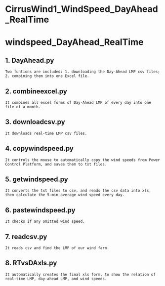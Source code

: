 # CirrusWind1_WindSpeed_DayAhead_RealTime

# windspeed_DayAhead_RealTime

## 1. DayAhead.py

	Two funtions are included: 1. downloading the Day-Ahead LMP csv files; 2. combining them into one Excel file.

## 2. combineexcel.py
	It combines all excel forms of Day-Ahead LMP of every day into one file of a month.

## 3. downloadcsv.py
	It downloads real-time LMP csv files. 

## 4. copywindspeed.py
	It controls the mouse to automatically copy the wind speeds from Power Control Platform, and saves them to txt files.

## 5. getwindspeed.py
	It converts the txt files to csv, and reads the csv data into xls, then calculate the 5-min average wind speed every day.

## 6. pastewindspeed.py
	It checks if any omitted wind speed. 

## 7. readcsv.py
	It reads csv and find the LMP of our wind farm.

## 8. RTvsDAxls.py
	It automatically creates the final xls form, to show the relation of real-time LMP, day-ahead LMP, and wind speeds. 

